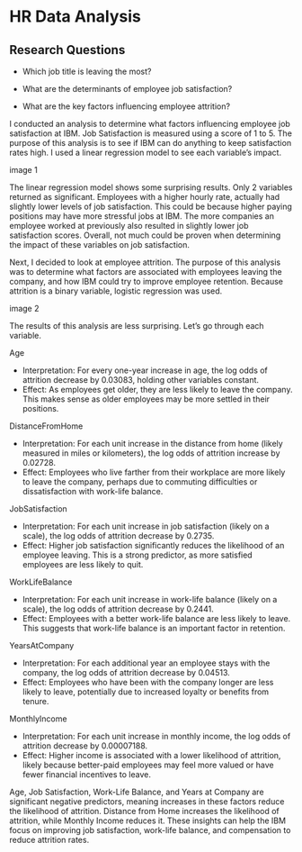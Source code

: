 # HR Data Analysis

## Research Questions
- Which job title is leaving the most?

- What are the determinants of employee job satisfaction?
- What are the key factors influencing employee attrition?


I conducted an analysis to determine what factors influencing employee job satisfaction at IBM. Job Satisfaction is measured using a score of 1 to 5. The purpose of this analysis is to see if IBM can do anything to keep satisfaction rates high. I used a linear regression model to see each variable’s impact. 

image 1


The linear regression model shows some surprising results. Only 2 variables returned as significant. Employees with a higher hourly rate, actually had slightly lower levels of job satisfaction. This could be because higher paying positions may have more stressful jobs at IBM. The more companies an employee worked at previously also resulted in slightly lower job satisfaction scores. Overall, not much could be proven when determining the impact of these variables on job satisfaction. 

Next, I decided to look at employee attrition. The purpose of this analysis was to determine what factors are associated with employees leaving the company, and how IBM could try to improve employee retention. Because attrition is a binary variable, logistic regression was used. 




image 2


The results of this analysis are less surprising.  Let’s go through each variable.

Age
 - Interpretation: For every one-year increase in age, the log odds of attrition decrease by 0.03083, holding other variables constant.
 - Effect: As employees get older, they are less likely to leave the company. This makes sense as older employees may be more settled in their positions.

DistanceFromHome
- Interpretation: For each unit increase in the distance from home (likely measured in miles or kilometers), the log odds of attrition increase by 0.02728.
- Effect: Employees who live farther from their workplace are more likely to leave the company, perhaps due to commuting difficulties or dissatisfaction with work-life balance.

JobSatisfaction 
- Interpretation: For each unit increase in job satisfaction (likely on a scale), the log odds of attrition decrease by 0.2735.
- Effect: Higher job satisfaction significantly reduces the likelihood of an employee leaving. This is a strong predictor, as more satisfied employees are less likely to quit.

WorkLifeBalance 
- Interpretation: For each unit increase in work-life balance (likely on a scale), the log odds of attrition decrease by 0.2441.
- Effect: Employees with a better work-life balance are less likely to leave. This suggests that work-life balance is an important factor in retention.

YearsAtCompany 
- Interpretation: For each additional year an employee stays with the company, the log odds of attrition decrease by 0.04513.
- Effect: Employees who have been with the company longer are less likely to leave, potentially due to increased loyalty or benefits from tenure.

MonthlyIncome 
- Interpretation: For each unit increase in monthly income, the log odds of attrition decrease by 0.00007188.
- Effect: Higher income is associated with a lower likelihood of attrition, likely because better-paid employees may feel more valued or have fewer financial incentives to leave.

Age, Job Satisfaction, Work-Life Balance, and Years at Company are significant negative predictors, meaning increases in these factors reduce the likelihood of attrition. Distance from Home increases the likelihood of attrition, while Monthly Income reduces it. These insights can help the IBM focus on improving job satisfaction, work-life balance, and compensation to reduce attrition rates.
